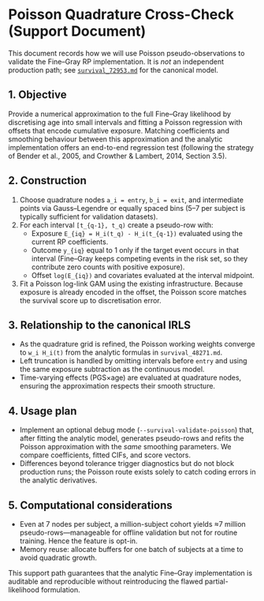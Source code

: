 # Poisson Quadrature Cross-Check (Support Document)

This document records how we will use Poisson pseudo-observations to validate the Fine–Gray RP implementation. It is *not* an independent production path; see [`survival_72953.md`](./survival_72953.md) for the canonical model.

## 1. Objective
Provide a numerical approximation to the full Fine–Gray likelihood by discretising age into small intervals and fitting a Poisson regression with offsets that encode cumulative exposure. Matching coefficients and smoothing behaviour between this approximation and the analytic implementation offers an end-to-end regression test (following the strategy of Bender et al., 2005, and Crowther & Lambert, 2014, Section 3.5).

## 2. Construction
1. Choose quadrature nodes `a_i = entry`, `b_i = exit`, and intermediate points via Gauss–Legendre or equally spaced bins (5–7 per subject is typically sufficient for validation datasets).
2. For each interval `[t_{q-1}, t_q)` create a pseudo-row with:
   - Exposure `E_{iq} = H_i(t_q) - H_i(t_{q-1})` evaluated using the current RP coefficients.
   - Outcome `y_{iq}` equal to 1 only if the target event occurs in that interval (Fine–Gray keeps competing events in the risk set, so they contribute zero counts with positive exposure).
   - Offset `log(E_{iq})` and covariates evaluated at the interval midpoint.
3. Fit a Poisson log-link GAM using the existing infrastructure. Because exposure is already encoded in the offset, the Poisson score matches the survival score up to discretisation error.

## 3. Relationship to the canonical IRLS
- As the quadrature grid is refined, the Poisson working weights converge to `w_i H_i(t)` from the analytic formulas in `survival_48271.md`.
- Left truncation is handled by omitting intervals before `entry` and using the same exposure subtraction as the continuous model.
- Time-varying effects (PGS×age) are evaluated at quadrature nodes, ensuring the approximation respects their smooth structure.

## 4. Usage plan
- Implement an optional debug mode (`--survival-validate-poisson`) that, after fitting the analytic model, generates pseudo-rows and refits the Poisson approximation with the *same* smoothing parameters. We compare coefficients, fitted CIFs, and score vectors.
- Differences beyond tolerance trigger diagnostics but do not block production runs; the Poisson route exists solely to catch coding errors in the analytic derivatives.

## 5. Computational considerations
- Even at 7 nodes per subject, a million-subject cohort yields ≈7 million pseudo-rows—manageable for offline validation but not for routine training. Hence the feature is opt-in.
- Memory reuse: allocate buffers for one batch of subjects at a time to avoid quadratic growth.

This support path guarantees that the analytic Fine–Gray implementation is auditable and reproducible without reintroducing the flawed partial-likelihood formulation.
